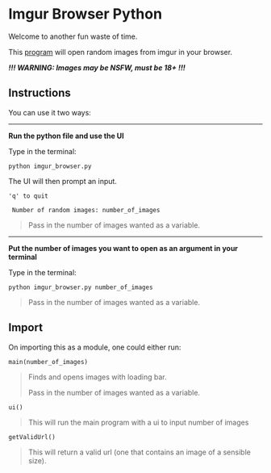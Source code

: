 # Imgur Browser Python

Welcome to another fun waste of time.

This [program](imgur_browser.py) will open random images from imgur in your browser.

**_!!! WARNING: Images may be NSFW, must be 18+ !!!_**

## Instructions

You can use it two ways:

---

**Run the python file and use the UI**

Type in the terminal:

`python imgur_browser.py`

The UI will then prompt an input.

```
'q' to quit

 Number of random images: number_of_images
```

> Pass in the number of images wanted as a variable.

---

**Put the number of images you want to open as an argument in your terminal**

Type in the terminal:

`python imgur_browser.py number_of_images`

> Pass in the number of images wanted as a variable.

## Import

On importing this as a module, one could either run:

`main(number_of_images)`

> Finds and opens images with loading bar.
>
> Pass in the number of images wanted as a variable.

`ui()`

> This will run the main program with a ui to input number of images

`getValidUrl()`

> This will return a valid url (one that contains an image of a sensible size).
